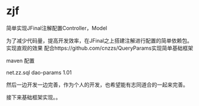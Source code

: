 # zjf
简单实现JFinal注解配置Controller，Model 

为了减少代码量，提高开发效率，在JFinal之上搭建注解进行配置的简单依赖包。 实现直观的效果
配合https://github.com/cnzzs/QueryParams实现简单基础框架

maven 配置

<dependency>
  <groupId>net.zz.sql</groupId>
  <artifactId>dao-params</artifactId>
  <version>1.01</version>
</dependency>

然后一边开发一边完善，作为个人的开发，也希望能有志同道合的一起来完善。

接下来基础框架实现。。


